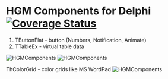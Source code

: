 # HGM Components for Delphi [![Coverage Status](https://coveralls.io/repos/github/HemulGM/Components/badge.svg?branch=master)](https://coveralls.io/github/HemulGM/Components?branch=master)

1. TButtonFlat - button (Numbers, Notification, Animate)
2. TTableEx - virtual table data

![HGMComponents](https://hemulgm.ru/images/preview/hgm_comp1.png)
![HGMComponents](https://hemulgm.ru/images/preview/hcolorgrid.png)

ThColorGrid - color grids like MS WordPad
![HGMComponents](https://hemulgm.ru/images/preview/hcolorgrid_w.png)
